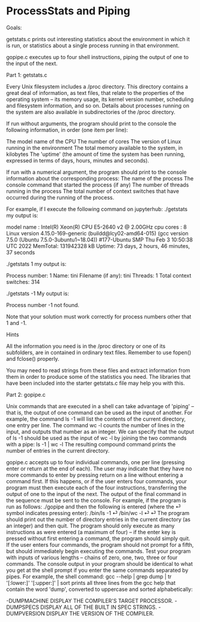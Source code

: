 # ProcessStats and Piping

Goals:


getstats.c prints out interesting statistics
about the environment in which it is run, or statistics about a single
process running in that environment.

gopipe.c  executes up to four shell instructions, piping the output of one to the input of the   next.


Part 1: getstats.c

Every Unix filesystem includes a /proc directory.  This directory
contains a great deal of information, as text files, that relate to
the properties of the operating system – its memory usage, its kernel
version number, scheduling and filesystem information, and so on.
Details about processes running on the system are also available in
subdirectories of the /proc directory.

If run without arguments, the program should print to the console
the following information, in order (one item per line):

The model name of the CPU
The number of cores
The version of Linux running in the environment
The total memory available to the system, in kilobytes
The 'uptime' (the amount of time the system has been running, expressed in terms of days, hours, minutes and seconds).


If run with a numerical argument, the program should print to the
console information about the corresponding process:
The name of the process
The console command that started the process (if any)
The number of threads running in the process
The total number of context switches that have occurred during the running of the process.

For example, if I execute the following command on jupyterhub:
./getstats
my output is:

model name      : Intel(R) Xeon(R) CPU E5-2640 v2 @ 2.00GHz
cpu cores       : 8
Linux version 4.15.0-169-generic (buildd@lcy02-amd64-015) (gcc version 7.5.0 (Ubuntu 7.5.0-3ubuntu1~18.04)) #177-Ubuntu SMP Thu Feb 3 10:50:38 UTC 2022
MemTotal:       131942328 kB
Uptime: 73 days, 2 hours, 46 minutes, 37 seconds

./getstats 1
my output is:

Process number: 1
Name:   tini
Filename (if any): tini
Threads:        1
Total context switches: 314

./getstats -1
My output is:

Process number -1 not found.


Note that your solution must work correctly for process numbers other
that 1 and -1.

Hints


All the information you need is in the /proc directory or one of
its subfolders, are in contained in ordinary text files.
Remember to use fopen() and fclose() properly.


You may need to read strings from these files and extract
information from them in order to produce some of the statistics
you need.  The libraries that have been included into the starter
getstats.c file may help you with this.


Part 2: gopipe.c

Unix commands that are executed in a shell can take advantage of
'piping' – that is, the output of one command can be used as the input
of another.  For example, the command ls -1 will list the contents
of the current directory, one entry per line.  The command wc -l
counts the number of lines in the input, and outputs that number as an
integer.  We can specify that the output of ls -1 should be used as
the input of wc -l by joining the two commands with a pipe:
ls -1 | wc -l
The resulting compound command prints the number of entries in the
current directory.

gopipe.c  accepts up to four individual
commands, one per line (pressing enter or return at the end of each).
The user may indicate that they have no more commands to enter by
pressing return on a line without entering a command first.  If this
happens, or if the user enters four commands, your program must then
execute each of the four instructions, transferring the output of one
to the input of the next.  The output of the final command in the
sequence must be sent to the console.  For example, if the program is
run as follows:
./gopipe
and then the following is entered (where the ⏎ symbol indicates
pressing enter):
/bin/ls -1 ⏎
/bin/wc -l ⏎
⏎
The program should print out the number of directory entries in the
current directory (as an integer) and then quit.
The program should only execute as many instructions as were entered
(a maximum of four) – if the enter key is pressed without first
entering a command, the program should simply quit.  If the user
enters four commands, the program should not prompt for a fifth, but
should immediately begin executing the commands.
Test your program with inputs of various lengths – chains of zero,
one, two, three or four commands.  The console output in your program
should be identical to what you get at the shell prompt if you enter
the same commands separated by pipes.  For example, the shell command:
gcc --help | grep dump | tr '[:lower:]' '[:upper:]' | sort 
prints all three lines from the gcc help that contain the word 'dump',
converted to uppercase and sorted alphabetically:

  -DUMPMACHINE             DISPLAY THE COMPILER'S TARGET PROCESSOR.
  -DUMPSPECS               DISPLAY ALL OF THE BUILT IN SPEC STRINGS.
  -DUMPVERSION             DISPLAY THE VERSION OF THE COMPILER.
